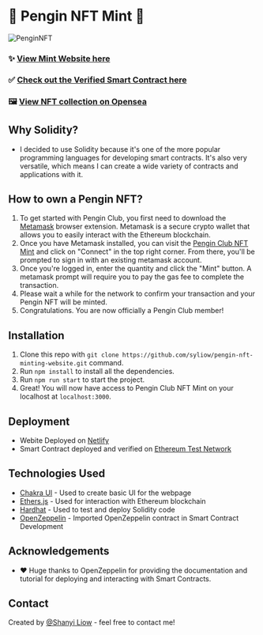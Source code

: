 # 🐧 Pengin NFT Mint 🐧
![PenginNFT](https://i.imgur.com/lfcy4y8.png)

<!-- Pengin Club is my first personal NFT (Non-Fungible Token) collection. I'm really interested in Ethereum and blockchain technology. So I decided to create a Pengin NFT collection and Pengin Club website as my portfolio. -->

### ✨ [View Mint Website here](https://pengin-nftmint.netlify.app/)
### ✅ [Check out the Verified Smart Contract here](https://rinkeby.etherscan.io/address/0x846fb11a8a8b3186d172ed7f283693815a7a3e18)
### 🖼️ [View NFT collection on Opensea](https://testnets.opensea.io/collection/pengin-nft-club)


## Why Solidity? 
- I decided to use Solidity because it's one of the more popular programming languages for developing smart contracts. It's also very versatile, which means I can create a wide variety of contracts and applications with it.

## How to own a Pengin NFT? 
1. To get started with Pengin Club, you first need to download the [Metamask](https://metamask.io/) browser extension. Metamask is a secure crypto wallet that allows you to easily interact with the Ethereum blockchain.
2. Once you have Metamask installed, you can visit the [Pengin Club NFT Mint](https://pengin-nftmint.netlify.app/) and click on "Connect" in the top right corner. From there, you'll be prompted to sign in with an existing metamask account.
3. Once you're logged in, enter the quantity and click the "Mint" button. A metamask prompt will require you to pay the gas fee to complete the transaction.
4. Please wait a while for the network to confirm your transaction and your Pengin NFT will be minted.
5. Congratulations. You are now officially a Pengin Club member!

## Installation

1. Clone this repo with `git clone https://github.com/syliow/pengin-nft-minting-website.git` command.
2. Run `npm install` to install all the dependencies.
3. Run `npm run start` to start the project.
  4. Great! You will now have access to Pengin Club NFT Mint on your localhost at `localhost:3000`. 

## Deployment

- Webite Deployed on [Netlify](https://www.netlify.com/)
- Smart Contract deployed and verified on [Ethereum Test Network](https://rinkeby.etherscan.io/)

## Technologies Used

* [Chakra UI](https://chakra-ui.com/) - Used to create basic UI for the webpage
* [Ethers.js](https://docs.ethers.io/v5/) - Used for interaction with Ethereum blockchain
* [Hardhat](https://hardhat.org/) - Used to test and deploy Solidity code
* [OpenZeppelin](https://www.openzeppelin.com/) - Imported OpenZeppelin contract in Smart Contract Development

## Acknowledgements
- ❤️ Huge thanks to OpenZeppelin for providing the documentation and tutorial for deploying and interacting with Smart Contracts.

## Contact
Created by [@Shanyi Liow](http://liowshanyi.website/) - feel free to contact me!


